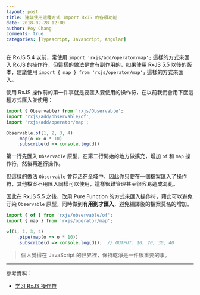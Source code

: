 ```yaml
---
layout: post
title: 建議使用這種方式 Import RxJS 的各項功能
date: 2018-02-28 12:00
author: Poy Chang
comments: true
categories: [Typescript, Javascript, Angular]
---
```

在 RxJS 5.4 以前，常使用 `import 'rxjs/add/operator/map';` 這樣的方式來匯入 RxJS 的操作符，但這樣的做法是會有副作用的，如果使用 RxJS 5.5 以後的版本，建議使用 `import { map } from 'rxjs/operator/map';` 這樣的方式來匯入。

使用 RxJS 操作前的第一件事就是要匯入要使用的操作符，在以前我們會用下面這種方式匯入並使用：

```typescript
import { Observable} from 'rxjs/Observable';
import 'rxjs/add/observable/of';
import 'rxjs/add/operator/map';

Observable.of(1, 2, 3, 4)
    .map(o => o * 10)
    .subscribe(d => console.log(d))
```

第一行先匯入 `Observable` 原型，在第二行開始的地方做擴充，增加 `of` 和 `map` 操作符，然後再進行操作。

但這樣的做法 `Observable` 會存活在全域中，因此你只要在一個檔案匯入了操作符，其他檔案不用匯入同樣可以使用，這樣很難管理甚至很容易造成混亂。

因此在 RxJS 5.5 之後，改用 Pure Function 的方式來匯入操作符，藉此可以避免汙染 `Observable` 原型，同時做到**有用到才匯入**，避免編譯後的檔案莫名的增加。

```typescript
import { of } from 'rxjs/observable/of';
import { map } from 'rxjs/operator/map';

of(1, 2, 3, 4)
    .pipe(map(o => o * 10))
    .subscribe(d => console.log(d));  // OUTPUT: 10, 20, 30, 40
```

>個人覺得在 JavaScript 的世界裡，保持乾淨是一件很重要的事。

----------

參考資料：

* [学习 RxJS 操作符](https://rxjs-cn.github.io/learn-rxjs-operators/about/)

